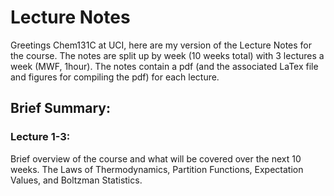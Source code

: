 # Lecture Notes
Greetings Chem131C at UCI, here are my version of the Lecture Notes for the course. 
The notes are split up by week (10 weeks total) with 3 lectures a week (MWF, 1hour). 
The notes contain a pdf (and the associated LaTex file and figures for compiling the pdf) for each lecture.

## Brief Summary:
### Lecture 1-3:
Brief overview of the course and what will be covered over the next 10 weeks. 
The Laws of Thermodynamics, Partition Functions, Expectation Values, and Boltzman Statistics. 



